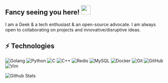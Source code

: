 ## Fancy seeing you here! <img src="https://raw.githubusercontent.com/aemmadi/aemmadi/master/wave.gif" width="30px">

I am a Geek & a tech enthusiast & an open-source advocate. I am always open to collaborating on projects and innovative/disruptive ideas. 


## ⚡ Technologies
![Golang](https://img.shields.io/badge/-Golang-black?style=flat-square&logo=Go)
![Python](https://img.shields.io/badge/-Python-black?style=flat-square&logo=Python)
![C](https://img.shields.io/badge/-C-black?style=flat-square&logo=C)
![C++](https://img.shields.io/badge/-C++-00599C?style=flat-square&logo=c)
![Redis](https://img.shields.io/badge/-Redis-black?style=flat-square&logo=Redis)
![MySQL](https://img.shields.io/badge/-MySQL-black?style=flat-square&logo=mysql)
![Docker](https://img.shields.io/badge/-Docker-black?style=flat-square&logo=docker)
![Git](https://img.shields.io/badge/-Git-black?style=flat-square&logo=git)
![GitHub](https://img.shields.io/badge/-GitHub-181717?style=flat-square&logo=github)
![Vim](https://img.shields.io/badge/-VIM-181717?style=flat-square&logo=vim)

![Github Stats](https://github-readme-stats.vercel.app/api?username=dmzlingyin&count_private=true&show_icons=true&include_all_commits=true)

<!--
**dmzlingyin/dmzlingyin** is a ✨ _special_ ✨ repository because its `README.md` (this file) appears on your GitHub profile.

Here are some ideas to get you started:

- 🔭 I’m currently working on ...
- 🌱 I’m currently learning ...
- 👯 I’m looking to collaborate on ...
- 🤔 I’m looking for help with ...
- 💬 Ask me about ...
- 📫 How to reach me: ...
- 😄 Pronouns: ...
- ⚡ Fun fact: ...
-->
